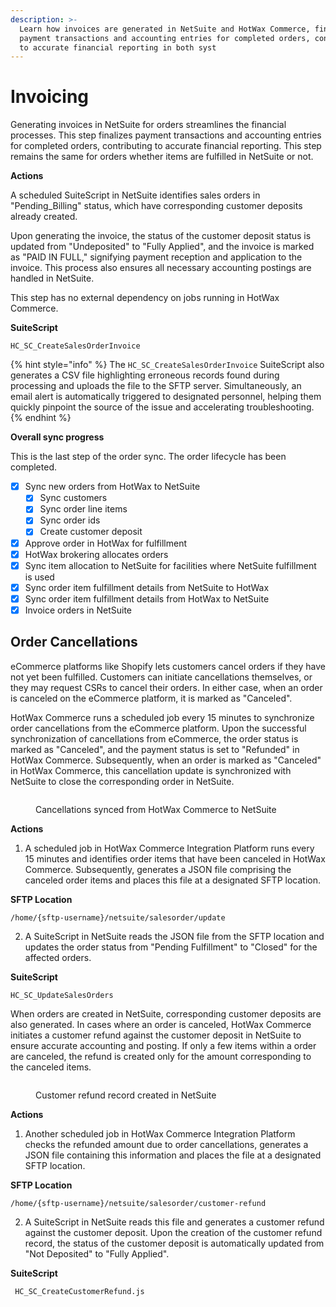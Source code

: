```yaml
---
description: >-
  Learn how invoices are generated in NetSuite and HotWax Commerce, finalizing
  payment transactions and accounting entries for completed orders, contributing
  to accurate financial reporting in both syst
---
```


# Invoicing

Generating invoices in NetSuite for orders streamlines the financial processes. This step finalizes payment transactions and accounting entries for completed orders, contributing to accurate financial reporting. This step remains the same for orders whether items are fulfilled in NetSuite or not.

**Actions**

A scheduled SuiteScript in NetSuite identifies sales orders in "Pending\_Billing" status, which have corresponding customer deposits already created.

Upon generating the invoice, the status of the customer deposit status is updated from "Undeposited" to "Fully Applied", and the invoice is marked as "PAID IN FULL," signifying payment reception and application to the invoice. This process also ensures all necessary accounting postings are handled in NetSuite.

This step has no external dependency on jobs running in HotWax Commerce.

**SuiteScript**

```
HC_SC_CreateSalesOrderInvoice
```

{% hint style="info" %}
The `HC_SC_CreateSalesOrderInvoice` SuiteScript also generates a CSV file highlighting erroneous records found during processing and uploads the file to the SFTP server. Simultaneously, an email alert is automatically triggered to designated personnel, helping them quickly pinpoint the source of the issue and accelerating troubleshooting.
{% endhint %}

**Overall sync progress**

This is the last step of the order sync. The order lifecycle has been completed.

* [x] Sync new orders from HotWax to NetSuite
  * [x] Sync customers
  * [x] Sync order line items
  * [x] Sync order ids
  * [x] Create customer deposit
* [x] Approve order in HotWax for fulfillment
* [x] HotWax brokering allocates orders
* [x] Sync item allocation to NetSuite for facilities where NetSuite fulfillment is used
* [x] Sync order item fulfillment details from NetSuite to HotWax
* [x] Sync order item fulfillment details from HotWax to NetSuite
* [x] Invoice orders in NetSuite

## Order Cancellations

eCommerce platforms like Shopify lets customers cancel orders if they have not yet been fulfilled. Customers can initiate cancellations themselves, or they may request CSRs to cancel their orders. In either case, when an order is canceled on the eCommerce platform, it is marked as "Canceled".

HotWax Commerce runs a scheduled job every 15 minutes to synchronize order cancellations from the eCommerce platform. Upon the successful synchronization of cancellations from eCommerce, the order status is marked as "Canceled", and the payment status is set to "Refunded" in HotWax Commerce. Subsequently, when an order is marked as "Canceled" in HotWax Commerce, this cancellation update is synchronized with NetSuite to close the corresponding order in NetSuite.

<figure><img src="../../../.gitbook/assets/19.png" alt=""><figcaption><p>Cancellations synced from HotWax Commerce to NetSuite</p></figcaption></figure>

**Actions**

1. A scheduled job in HotWax Commerce Integration Platform runs every 15 minutes and identifies order items that have been canceled in HotWax Commerce. Subsequently, generates a JSON file comprising the canceled order items and places this file at a designated SFTP location.

**SFTP Location**

```
/home/{sftp-username}/netsuite/salesorder/update
```

2. A SuiteScript in NetSuite reads the JSON file from the SFTP location and updates the order status from "Pending Fulfillment" to "Closed" for the affected orders.

**SuiteScript**

```
HC_SC_UpdateSalesOrders
```

When orders are created in NetSuite, corresponding customer deposits are also generated. In cases where an order is canceled, HotWax Commerce initiates a customer refund against the customer deposit in NetSuite to ensure accurate accounting and posting. If only a few items within a order are canceled, the refund is created only for the amount corresponding to the canceled items.

<figure><img src="../../../.gitbook/assets/20.png" alt=""><figcaption><p>Customer refund record created in NetSuite</p></figcaption></figure>

**Actions**

1. Another scheduled job in HotWax Commerce Integration Platform checks the refunded amount due to order cancellations, generates a JSON file containing this information and places the file at a designated SFTP location.

**SFTP Location**

```
/home/{sftp-username}/netsuite/salesorder/customer-refund
```

2. A SuiteScript in NetSuite reads this file and generates a customer refund against the customer deposit. Upon the creation of the customer refund record, the status of the customer deposit is automatically updated from "Not Deposited" to "Fully Applied".

**SuiteScript**

```
 HC_SC_CreateCustomerRefund.js
```
